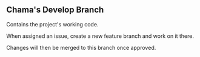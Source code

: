 ## Chama's Develop Branch

Contains the project's working code.

When assigned an issue, create a new feature branch and work on it there. 

Changes will then be merged to this branch once approved.